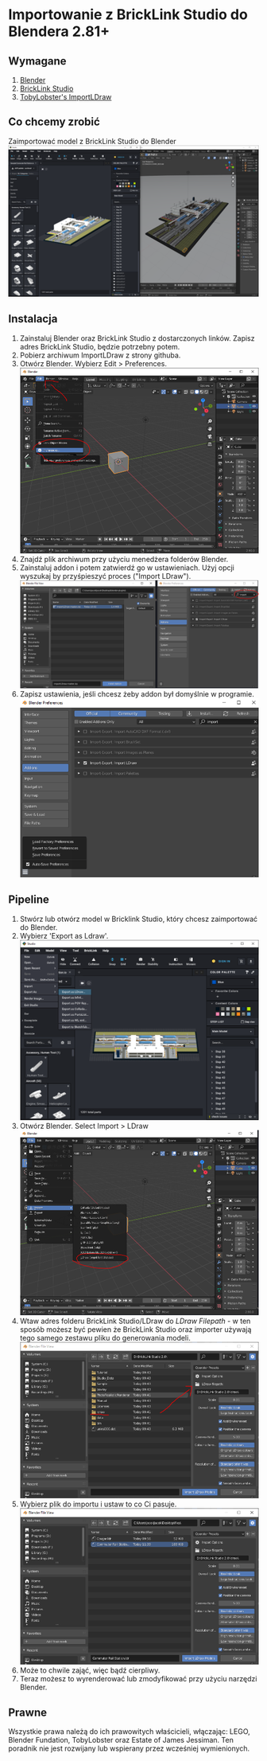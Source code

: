 # Importowanie z BrickLink Studio do Blendera 2.81+
## Wymagane
1. [Blender](https://www.blender.org/download/releases/)
2. [BrickLink Studio](https://www.bricklink.com/v3/studio/download.page)
3. [TobyLobster's ImportLDraw](https://github.com/TobyLobster/ImportLDraw)

## Co chcemy zrobić
Zaimportować model z BrickLink Studio do Blender
![main](imgs/ldraw-into-blender/00.PNG)

## Instalacja
1. Zainstaluj Blender oraz BrickLink Studio z dostarczonych linków. Zapisz adres BrickLink Studio, będzie potrzebny potem.
2. Pobierz archiwum ImportLDraw z strony githuba.
3. Otwórz Blender. Wybierz Edit > Preferences. 
    ![preferences](imgs/ldraw-into-blender/01-preferences.PNG)
4. Znajdź plik archiwum przy użyciu menedżera folderów Blender.
5. Zainstaluj addon i potem zatwierdź go w ustawieniach. Użyj opcji wyszukaj by przyśpieszyć proces ("Import LDraw").
    ![import-and-apply](imgs/ldraw-into-blender/02-import-and-apply.PNG)
6. Zapisz ustawienia, jeśli chcesz żeby addon był domyślnie w programie. 
    ![save-preferences](imgs/ldraw-into-blender/02-save-preferences.PNG)

## Pipeline
1. Stwórz lub otwórz model w Bricklink Studio, który chcesz zaimportować do Blender.
2. Wybierz 'Export as Ldraw'.
    ![export-as-ldraw](imgs/ldraw-into-blender/03-export-as-ldraw.PNG)
3. Otwórz Blender. Select Import > LDraw
    ![import](imgs/ldraw-into-blender/04-import.PNG)
4. Wtaw adres folderu BrickLink Studio/LDraw do *LDraw Filepath* - w ten sposób możesz być pewien że BrickLink Studio oraz importer używają tego samego zestawu pliku do generowania modeli.
    ![library](imgs/ldraw-into-blender/05-library.PNG)
5. Wybierz plik do importu i ustaw to co Ci pasuje.
    ![file-import](imgs/ldraw-into-blender/06-file-import.PNG)
6. Może to chwile zająć, więc bądź cierpliwy.
7. Teraz możesz to wyrenderować lub zmodyfikować przy użyciu narzędzi Blender.

## Prawne
Wszystkie prawa należą do ich prawowitych właścicieli, włączając: LEGO, Blender Fundation, TobyLobster oraz Estate of James Jessiman. Ten poradnik nie jest rozwijany lub wspierany przez wcześniej wymienionych.
